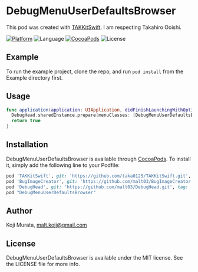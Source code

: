 # DebugMenuUserDefaultsBrowser

This pod was created with [TAKKitSwift](https://cocoapods.org/pods/TAKKitSwift).
I am respecting Takahiro Ooishi.

[![Platform](https://img.shields.io/cocoapods/p/DebugMenuUserDefaultsBrowser.svg?style=flat)](http://cocoapods.org/pods/DebugMenuUserDefaultsBrowser)
![Language](https://img.shields.io/badge/language-Swift%203.0-orange.svg)
[![CocoaPods](https://img.shields.io/cocoapods/v/DebugMenuUserDefaultsBrowser.svg?style=flat)](http://cocoapods.org/pods/DebugMenuUserDefaultsBrowser)
![License](https://img.shields.io/github/license/malt03/DebugMenuUserDefaultsBrowser.svg?style=flat)

## Example

To run the example project, clone the repo, and run `pod install` from the Example directory first.

## Usage

```swift
func application(application: UIApplication, didFinishLaunchingWithOptions launchOptions: [NSObject: AnyObject]?) -> Bool {
  DebugHead.sharedInstance.prepare(menuClasses: [DebugMenuUserDefaultsBrowserViewController.self])
  return true
}
```

## Installation

DebugMenuUserDefaultsBrowser is available through [CocoaPods](http://cocoapods.org). To install
it, simply add the following line to your Podfile:

```ruby
pod 'TAKKitSwift', git: 'https://github.com/taka0125/TAKKitSwift.git', branch: 'swift-3.0'
pod 'BugImageCreator', git: 'https://github.com/malt03/BugImageCreator.git', tag: '0.4.0-beta1'
pod 'DebugHead', git: 'https://github.com/malt03/DebugHead.git', tag: '0.2.0-beta1'
pod "DebugMenuUserDefaultsBrowser"
```

## Author

Koji Murata, malt.koji@gmail.com

## License

DebugMenuUserDefaultsBrowser is available under the MIT license. See the LICENSE file for more info.
